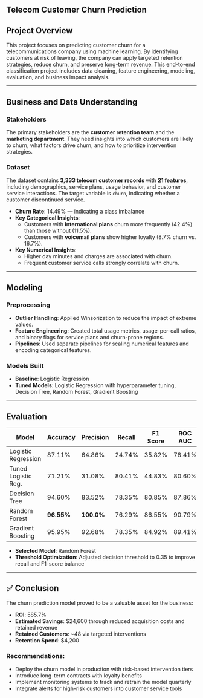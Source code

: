 ## Telecom Customer Churn Prediction

## Project Overview
This project focuses on predicting customer churn for a telecommunications company using machine learning. By identifying customers at risk of leaving, the company can apply targeted retention strategies, reduce churn, and preserve long-term revenue. This end-to-end classification project includes data cleaning, feature engineering, modeling, evaluation, and business impact analysis.

---

## Business and Data Understanding

### Stakeholders
The primary stakeholders are the **customer retention team** and the **marketing department**. They need insights into which customers are likely to churn, what factors drive churn, and how to prioritize intervention strategies.

### Dataset
The dataset contains **3,333 telecom customer records** with **21 features**, including demographics, service plans, usage behavior, and customer service interactions. The target variable is `churn`, indicating whether a customer discontinued service.

- **Churn Rate**: 14.49% — indicating a class imbalance
- **Key Categorical Insights**:
  - Customers with **international plans** churn more frequently (42.4%) than those without (11.5%).
  - Customers with **voicemail plans** show higher loyalty (8.7% churn vs. 16.7%).
- **Key Numerical Insights**:
  - Higher day minutes and charges are associated with churn.
  - Frequent customer service calls strongly correlate with churn.

---

## Modeling

### Preprocessing
- **Outlier Handling**: Applied Winsorization to reduce the impact of extreme values.
- **Feature Engineering**: Created total usage metrics, usage-per-call ratios, and binary flags for service plans and churn-prone regions.
- **Pipelines**: Used separate pipelines for scaling numerical features and encoding categorical features.

### Models Built
- **Baseline**: Logistic Regression
- **Tuned Models**: Logistic Regression with hyperparameter tuning, Decision Tree, Random Forest, Gradient Boosting

---

## Evaluation

| Model                 | Accuracy | Precision | Recall | F1 Score | ROC AUC |
|----------------------|----------|-----------|--------|----------|---------|
| Logistic Regression  | 87.11%   | 64.86%    | 24.74% | 35.82%   | 78.41%  |
| Tuned Logistic Reg.  | 71.21%   | 31.08%    | 80.41% | 44.83%   | 80.60%  |
| Decision Tree        | 94.60%   | 83.52%    | 78.35% | 80.85%   | 87.86%  |
| Random Forest        | **96.55%** | **100.0%** | 76.29% | 86.55%   | 90.79%  |
| Gradient Boosting    | 95.95%   | 92.68%    | 78.35% | 84.92%   | 89.41%  |

- **Selected Model**: Random Forest
- **Threshold Optimization**: Adjusted decision threshold to 0.35 to improve recall and F1-score balance

---

## ✅ Conclusion

The churn prediction model proved to be a valuable asset for the business:

- **ROI**: 585.7%
- **Estimated Savings**: $24,600 through reduced acquisition costs and retained revenue
- **Retained Customers**: ~48 via targeted interventions
- **Retention Spend**: $4,200

### Recommendations:
- Deploy the churn model in production with risk-based intervention tiers
- Introduce long-term contracts with loyalty benefits
- Implement monitoring systems to track and retrain the model quarterly
- Integrate alerts for high-risk customers into customer service tools
